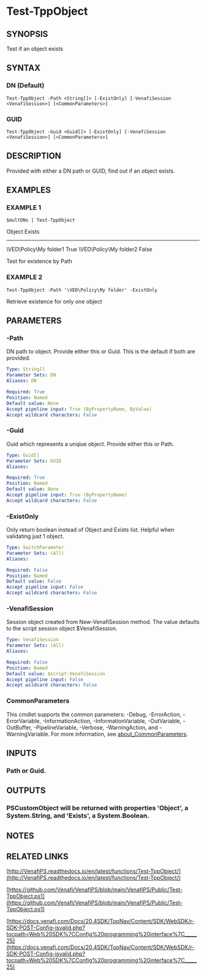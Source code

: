 # Test-TppObject

## SYNOPSIS
Test if an object exists

## SYNTAX

### DN (Default)
```
Test-TppObject -Path <String[]> [-ExistOnly] [-VenafiSession <VenafiSession>] [<CommonParameters>]
```

### GUID
```
Test-TppObject -Guid <Guid[]> [-ExistOnly] [-VenafiSession <VenafiSession>] [<CommonParameters>]
```

## DESCRIPTION
Provided with either a DN path or GUID, find out if an object exists.

## EXAMPLES

### EXAMPLE 1
```
$multDNs | Test-TppObject
```

Object                    Exists
--------                  -----
\VED\Policy\My folder1    True
\VED\Policy\My folder2    False

Test for existence by Path

### EXAMPLE 2
```
Test-TppObject -Path '\VED\Policy\My folder' -ExistOnly
```

Retrieve existence for only one object

## PARAMETERS

### -Path
DN path to object. 
Provide either this or Guid. 
This is the default if both are provided.

```yaml
Type: String[]
Parameter Sets: DN
Aliases: DN

Required: True
Position: Named
Default value: None
Accept pipeline input: True (ByPropertyName, ByValue)
Accept wildcard characters: False
```

### -Guid
Guid which represents a unqiue object. 
Provide either this or Path.

```yaml
Type: Guid[]
Parameter Sets: GUID
Aliases:

Required: True
Position: Named
Default value: None
Accept pipeline input: True (ByPropertyName)
Accept wildcard characters: False
```

### -ExistOnly
Only return boolean instead of Object and Exists list. 
Helpful when validating just 1 object.

```yaml
Type: SwitchParameter
Parameter Sets: (All)
Aliases:

Required: False
Position: Named
Default value: False
Accept pipeline input: False
Accept wildcard characters: False
```

### -VenafiSession
Session object created from New-VenafiSession method. 
The value defaults to the script session object $VenafiSession.

```yaml
Type: VenafiSession
Parameter Sets: (All)
Aliases:

Required: False
Position: Named
Default value: $script:VenafiSession
Accept pipeline input: False
Accept wildcard characters: False
```

### CommonParameters
This cmdlet supports the common parameters: -Debug, -ErrorAction, -ErrorVariable, -InformationAction, -InformationVariable, -OutVariable, -OutBuffer, -PipelineVariable, -Verbose, -WarningAction, and -WarningVariable. For more information, see [about_CommonParameters](http://go.microsoft.com/fwlink/?LinkID=113216).

## INPUTS

### Path or Guid.
## OUTPUTS

### PSCustomObject will be returned with properties 'Object', a System.String, and 'Exists', a System.Boolean.
## NOTES

## RELATED LINKS

[http://VenafiPS.readthedocs.io/en/latest/functions/Test-TppObject/](http://VenafiPS.readthedocs.io/en/latest/functions/Test-TppObject/)

[https://github.com/Venafi/VenafiPS/blob/main/VenafiPS/Public/Test-TppObject.ps1](https://github.com/Venafi/VenafiPS/blob/main/VenafiPS/Public/Test-TppObject.ps1)

[https://docs.venafi.com/Docs/20.4SDK/TopNav/Content/SDK/WebSDK/r-SDK-POST-Config-isvalid.php?tocpath=Web%20SDK%7CConfig%20programming%20interface%7C_____25](https://docs.venafi.com/Docs/20.4SDK/TopNav/Content/SDK/WebSDK/r-SDK-POST-Config-isvalid.php?tocpath=Web%20SDK%7CConfig%20programming%20interface%7C_____25)

